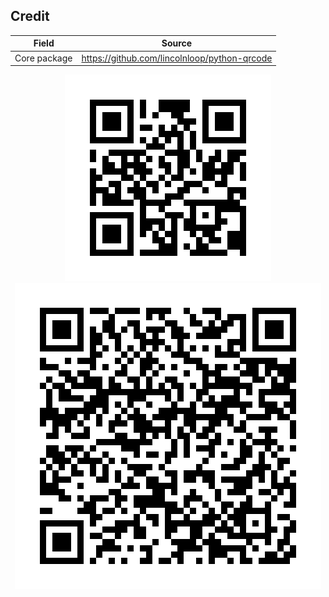 ## Credit

| Field        | Source                                         |
| ------------ | ---------------------------------------------- |
| Core package | <https://github.com/lincolnloop/python-qrcode> |

<div align="center">
 <img  src="./text.jpg">
 <img  src="./link.jpg">
</div>
